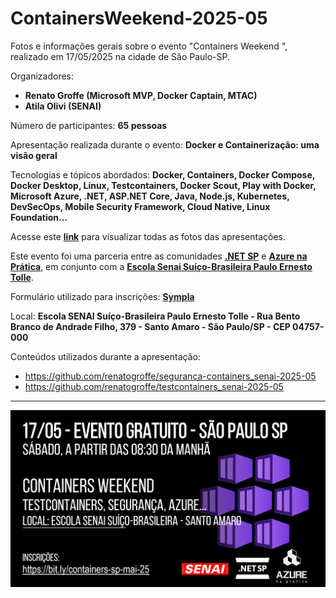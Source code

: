 # ContainersWeekend-2025-05
Fotos e informações gerais sobre o evento "Containers Weekend ", realizado em 17/05/2025 na cidade de São Paulo-SP.

Organizadores:
- **Renato Groffe (Microsoft MVP, Docker Captain, MTAC)**
- **Atila Olivi (SENAI)**

Número de participantes: **65 pessoas**

Apresentação realizada durante o evento:
**Docker e Containerização: uma visão geral**

Tecnologias e tópicos abordados: **Docker, Containers, Docker Compose, Docker Desktop, Linux, Testcontainers, Docker Scout, Play with Docker, Microsoft Azure, .NET, ASP.NET Core, Java, Node.js, Kubernetes, DevSecOps, Mobile Security Framework, Cloud Native, Linux Foundation...**

Acesse este [**link**](/img/) para visualizar todas as fotos das apresentações.

Este evento foi uma parceria entre as comunidades [**.NET SP**](https://www.meetup.com/dotnet-Sao-Paulo/) e [**Azure na Prática**](https://www.youtube.com/azurenapratica), em conjunto com a [**Escola Senai Suíço-Brasileira Paulo Ernesto Tolle**](https://suicobrasileira.sp.senai.br/).

Formulário utilizado para inscrições: [**Sympla**](https://www.sympla.com.br/evento/devops-weekend-github-containers-certificacoes-gratuito-e-presencial-sao-paulo-sp/2834466)

Local: **Escola SENAI Suíço-Brasileira Paulo Ernesto Tolle - Rua Bento Branco de Andrade Filho, 379 - Santo Amaro - São Paulo/SP - CEP 04757-000**

Conteúdos utilizados durante a apresentação:
- https://github.com/renatogroffe/seguranca-containers_senai-2025-05
- https://github.com/renatogroffe/testcontainers_senai-2025-05

---

![Banner do evento](img/banner.png)

